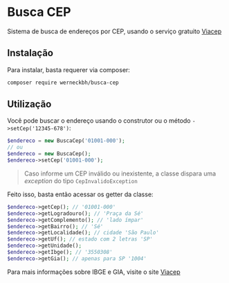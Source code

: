 # Busca CEP

Sistema de busca de endereços por CEP, usando o serviço gratuito [Viacep](https://viacep.com.br)

## Instalação

Para instalar, basta requerer via composer:

```bash
composer require werneckbh/busca-cep
```

## Utilização

Você pode buscar o endereço usando o construtor ou o método `->setCep('12345-678')`:
```php
$endereco = new BuscaCep('01001-000');
// ou
$endereco = new BuscaCep();
$endereco->setCep('01001-000');
```
> Caso informe um CEP inválido ou inexistente, a classe dispara uma *exception* do tipo `CepInvalidoException`

Feito isso, basta então acessar os getter da classe:
```php
$endereco->getCep(); // '01001-000'
$endereco->getLogradouro(); // 'Praça da Sé'
$endereco->getComplemento(); // 'lado ímpar'
$endereco->getBairro(); // 'Sé'
$endereco->getLocalidade(); // cidade 'São Paulo'
$endereco->getUf(); // estado com 2 letras 'SP'
$endereco->getUnidade();
$endereco->getIbge(); // '3550308' 
$endereco->getGia(); // apenas para SP '1004'
```

Para mais informações sobre IBGE e GIA, visite o site [Viacep](https://viacep.com.br)

